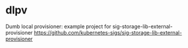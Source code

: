 # dlpv
Dumb local provisioner: example project for sig-storage-lib-external-provisioner https://github.com/kubernetes-sigs/sig-storage-lib-external-provisioner
